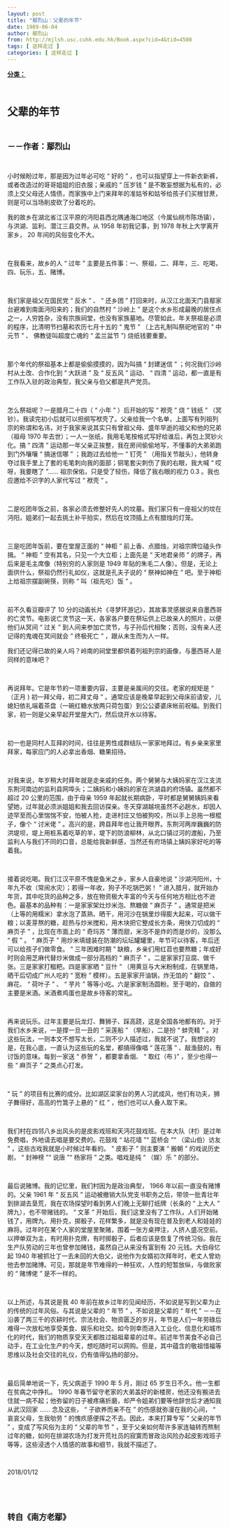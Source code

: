 ```yaml
---
layout: post
title: "鄢烈山：父辈的年节"
date: 1989-06-04
author: 鄢烈山
from: http://mjlsh.usc.cuhk.edu.hk/Book.aspx?cid=4&tid=4508
tags: [ 这样走过 ]
categories: [ 这样走过 ]
---
```


<div style="margin: 15px 10px 10px 0px;">
 <div>
  <span id="ctl00_ContentPlaceHolder1_chapter1_SubjectLabel" style="font-weight:bold;text-decoration:underline;">
   分类：
  </span>
 </div>
 <p class="p1">
  <b>
   <font size="5">
    <span class="s1">
    </span>
    <br/>
   </font>
  </b>
 </p>
 <p class="p2">
  <span class="s1">
   <b>
    <font size="5">
     父辈的年节
    </font>
   </b>
  </span>
 </p>
 <p class="p2">
  <span class="s1">
   <b>
    <font size="4">
     <br/>
    </font>
   </b>
  </span>
 </p>
 <p class="p2">
  <span class="s1">
   <b>
    <font size="4">
     －－作者：鄢烈山
    </font>
   </b>
  </span>
 </p>
 <p class="p1">
  <span class="s1">
  </span>
  <br/>
 </p>
 <p class="p2">
  <span class="s1">
   小时候盼过年，那是因为过年必可吃
  </span>
  <span class="s2">
   “
  </span>
  <span class="s1">
   好的
  </span>
  <span class="s2">
   ”
  </span>
  <span class="s1">
   ，也可以指望穿上一件新衣新裤，或者改造过的哥哥姐姐的旧衣服；亲戚的
  </span>
  <span class="s2">
   “
  </span>
  <span class="s1">
   压岁钱
  </span>
  <span class="s2">
   ”
  </span>
  <span class="s1">
   是不敢妄想据为私有的，必须上交父母还人情债，而家族中上门来拜年的准姑爷和姑爷给孩子们买根甘蔗，则是可以当场削皮砍了分着吃的。
  </span>
 </p>
 <p class="p1">
  <span class="s1">
   <span class="Apple-converted-space">
   </span>
  </span>
 </p>
 <p class="p2">
  <span class="s1">
   我的故乡在湖北省江汉平原的沔阳县西北隅通海口地区（今属仙桃市陈场镇），与洪湖、监利、潜江三县交界。从
  </span>
  <span class="s2">
   1958
  </span>
  <span class="s1">
   年初我记事，到
  </span>
  <span class="s2">
   1978
  </span>
  <span class="s1">
   年秋上大学离开家乡，
  </span>
  <span class="s2">
   20
  </span>
  <span class="s1">
   年间的风俗变化不大。
  </span>
 </p>
 <p class="p1">
  <span class="s1">
  </span>
  <br/>
 </p>
 <p class="p2">
  <span class="s1">
   在我看来，故乡的人
  </span>
  <span class="s2">
   “
  </span>
  <span class="s1">
   过年
  </span>
  <span class="s2">
   ”
  </span>
  <span class="s1">
   主要是五件事：一、祭祖，二、拜年，三、吃喝，四、玩乐，五、赌博。
  </span>
 </p>
 <p class="p1">
  <span class="s1">
  </span>
  <br/>
 </p>
 <p class="p2">
  <span class="s1">
   我们家是祖父在国民党
  </span>
  <span class="s2">
   “
  </span>
  <span class="s1">
   反水
  </span>
  <span class="s2">
   ”
  </span>
  <span class="s1">
   、
  </span>
  <span class="s2">
   “
  </span>
  <span class="s1">
   还乡团
  </span>
  <span class="s2">
   ”
  </span>
  <span class="s1">
   打回来时，从汉江北面天门县鄢家台避难到南面沔阳来的；我们的自然村
  </span>
  <span class="s2">
   “
  </span>
  <span class="s1">
   沙岭上
  </span>
  <span class="s2">
   ”
  </span>
  <span class="s1">
   是这个水乡形成最晚的居住点之一，人穷姓杂，没有宗族祠堂，也没有家族墓地。尽管如此，年关祭祖是必须的程序，比清明节扫墓和农历七月十五的
  </span>
  <span class="s2">
   “
  </span>
  <span class="s1">
   鬼节
  </span>
  <span class="s2">
   ”
  </span>
  <span class="s1">
   （上古礼制叫祭祀地官的
  </span>
  <span class="s2">
   “
  </span>
  <span class="s1">
   中元节
  </span>
  <span class="s2">
   ”
  </span>
  <span class="s1">
   、
  </span>
  <span class="s2">
  </span>
  <span class="s1">
   佛教徒叫超度亡魂的
  </span>
  <span class="s2">
   “
  </span>
  <span class="s1">
   盂兰盆节
  </span>
  <span class="s2">
   ”)
  </span>
  <span class="s1">
   烧纸钱要重要。
  </span>
 </p>
 <p class="p1">
  <span class="s1">
  </span>
  <br/>
 </p>
 <p class="p2">
  <span class="s1">
   那个年代的祭祖基本上都是偷偷摸摸的，因为叫搞
  </span>
  <span class="s2">
   “
  </span>
  <span class="s1">
   封建迷信
  </span>
  <span class="s2">
   ”
  </span>
  <span class="s1">
   ；何况我们沙岭村从土改、合作化到
  </span>
  <span class="s2">
   “
  </span>
  <span class="s1">
   大跃进
  </span>
  <span class="s2">
   ”
  </span>
  <span class="s1">
   及
  </span>
  <span class="s2">
   “
  </span>
  <span class="s1">
   反五风
  </span>
  <span class="s2">
   ”
  </span>
  <span class="s1">
   运动、
  </span>
  <span class="s2">
   “
  </span>
  <span class="s1">
   四清
  </span>
  <span class="s2">
   ”
  </span>
  <span class="s1">
   运动，都一直是有工作队入驻的政治典型，我父亲与伯父都是共产党员。
  </span>
 </p>
 <p class="p1">
  <span class="s1">
  </span>
  <br/>
 </p>
 <p class="p2">
  <span class="s1">
   怎么祭祖呢？一是腊月二十四（
  </span>
  <span class="s2">
   “
  </span>
  <span class="s1">
   小年
  </span>
  <span class="s2">
   ”
  </span>
  <span class="s1">
   ）后开始的写
  </span>
  <span class="s2">
   “
  </span>
  <span class="s1">
   袱壳
  </span>
  <span class="s2">
   ”
  </span>
  <span class="s1">
   烧
  </span>
  <span class="s2">
   “
  </span>
  <span class="s1">
   钱纸
  </span>
  <span class="s2">
   ”
  </span>
  <span class="s1">
   （冥钞）。我读完初小后就可以担纲写袱壳了。父亲给我一个名单，上面写有列祖列宗的称谓和名讳，对于我家来说其实只有曾祖父母、盛年早逝的祖父和他的兄弟（祖母
  </span>
  <span class="s2">
   1970
  </span>
  <span class="s1">
   年去世）；一人一张纸，我用毛笔按格式写好给谁后，再包上冥钞火化。搞
  </span>
  <span class="s2">
   “
  </span>
  <span class="s1">
   四清
  </span>
  <span class="s2">
   ”
  </span>
  <span class="s1">
   运动那一年父亲正挨整，我在房间偷偷地写，不懂事的大弟弟跑到门外嚷嚷
  </span>
  <span class="s2">
   “
  </span>
  <span class="s1">
   搞迷信哪
  </span>
  <span class="s2">
   ”
  </span>
  <span class="s1">
   ；我跑过去给他一
  </span>
  <span class="s2">
   “
  </span>
  <span class="s1">
   钉壳
  </span>
  <span class="s2">
   ”
  </span>
  <span class="s1">
   （用指关节敲头），他转身夺过我手里上了套的毛笔刺向我的面部；铜笔套尖刺伤了我的右眼，我大喊
  </span>
  <span class="s2">
   “
  </span>
  <span class="s1">
   哎呀，我要瞎了
  </span>
  <span class="s2">
   ”……
  </span>
  <span class="s1">
   祖宗保佑，只是受了轻伤，降低了我右眼的视力
  </span>
  <span class="s2">
   0.3
  </span>
  <span class="s1">
   。我也应邀给不识字的人家代写过
  </span>
  <span class="s2">
   “
  </span>
  <span class="s1">
   袱壳
  </span>
  <span class="s2">
   ”
  </span>
  <span class="s1">
   。
  </span>
 </p>
 <p class="p1">
  <span class="s1">
  </span>
  <br/>
 </p>
 <p class="p2">
  <span class="s1">
   二是吃团年饭之前，各家必须去修整好先人的坟墓。我们家只有一座祖父的坟在沔阳，姐弟们一起去挑土补平拍实，然后在坟顶插上点有腊烛的灯笼。
  </span>
 </p>
 <p class="p1">
  <span class="s1">
  </span>
  <br/>
 </p>
 <p class="p2">
  <span class="s1">
   三是吃团年饭前，要在堂屋正面的
  </span>
  <span class="s2">
   “
  </span>
  <span class="s1">
   神柜
  </span>
  <span class="s2">
   ”
  </span>
  <span class="s1">
   前上香、点腊烛，对祖宗牌位磕头作揖。
  </span>
  <span class="s2">
   “
  </span>
  <span class="s1">
   神柜
  </span>
  <span class="s2">
   ”
  </span>
  <span class="s1">
   空有其名，只见一个大立柜；上面先是
  </span>
  <span class="s2">
   “
  </span>
  <span class="s1">
   天地君亲师
  </span>
  <span class="s2">
   ”
  </span>
  <span class="s1">
   的牌子，再后来是毛主席像（特别穷的人家则是
  </span>
  <span class="s2">
   1949
  </span>
  <span class="s1">
   年贴的朱毛二人像）。但是，无论上面供什么，祭祖仍然行礼如仪，这就是孔夫子说的
  </span>
  <span class="s2">
   “
  </span>
  <span class="s1">
   祭神如神在
  </span>
  <span class="s2">
   ”
  </span>
  <span class="s1">
   吧。至于神柜上给祖宗摆副碗筷，则称
  </span>
  <span class="s2">
   “
  </span>
  <span class="s1">
   叫（祖先吃）饭
  </span>
  <span class="s2">
   ”
  </span>
  <span class="s1">
   。
  </span>
 </p>
 <p class="p1">
  <span class="s1">
  </span>
  <br/>
 </p>
 <p class="p2">
  <span class="s1">
   前不久看豆瓣评了
  </span>
  <span class="s2">
   10
  </span>
  <span class="s1">
   分的动画长片《寻梦环游记》，其故事灵感据说来自墨西哥的亡灵节。电影说亡灵节这一天，各家各户要在祭坛供上已故亲人的照片，以便他们从冥间
  </span>
  <span class="s2">
   “
  </span>
  <span class="s1">
   过关
  </span>
  <span class="s2">
   ”
  </span>
  <span class="s1">
   到人间来参加亡灵节，与子孙后代相聚；否则，没有亲人还记得的鬼魂在冥间就会
  </span>
  <span class="s2">
   “
  </span>
  <span class="s1">
   终极死亡
  </span>
  <span class="s2">
   ”
  </span>
  <span class="s1">
   ，跟从未生而为人一样。
  </span>
 </p>
 <p class="p1">
  <span class="s1">
   <span class="Apple-converted-space">
   </span>
  </span>
 </p>
 <p class="p2">
  <span class="s1">
   我们还记得已故的亲人吗？岭南的祠堂里都供着列祖列宗的画像，与墨西哥人是同样的意味吧？
  </span>
 </p>
 <p class="p1">
  <span class="s1">
  </span>
  <br/>
 </p>
 <p class="p2">
  <span class="s1">
   再说拜年。它是年节的一项重要内容，主要是亲属间的交往。老家的规矩是
  </span>
  <span class="s2">
   “
  </span>
  <span class="s1">
   （正月
  </span>
  <span class="s2">
   )
  </span>
  <span class="s1">
   初一拜父母，初二拜丈母
  </span>
  <span class="s2">
   ”
  </span>
  <span class="s1">
   。通常应该是晚辈早起到父母床前请安，儿媳妇依礼端着茶盘（一碗红糖水放两只荷包蛋）到公公婆婆床帐前祝福。到我们家，初一则是父亲早起开堂屋大门，然后烧开水以待客。
  </span>
 </p>
 <p class="p1">
  <span class="s1">
  </span>
  <br/>
 </p>
 <p class="p2">
  <span class="s1">
   初一也是同村人互拜的时间，往往是男性成群结队一家家地拜过。有乡亲来家里拜家，每家应门的人必拿出香烟、糖果招待。
  </span>
 </p>
 <p class="p1">
  <span class="s1">
  </span>
  <br/>
 </p>
 <p class="p2">
  <span class="s1">
   对我来说，年岁稍大时拜年就是走亲戚的任务。两个舅舅与大姨妈家在汉江支流东荆河南边的监利县网埠头；二姨妈和小姨妈的家在洪湖县的府场镇。虽然都不超过
  </span>
  <span class="s2">
   20
  </span>
  <span class="s1">
   公里的范围，由于母亲
  </span>
  <span class="s2">
   1959
  </span>
  <span class="s1">
   年起就长期病卧，平时都是舅舅姨妈来看望她，过年就必须派姐姐和我去回访探亲。冬天穿湖越垸虽然不必趟水，却因人迹罕至而心里惴惴不安，怕被人抢，走进村庄又怕被狗咬，所以手上总拖一根棍子，像个
  </span>
  <span class="s2">
   “
  </span>
  <span class="s1">
   讨米佬
  </span>
  <span class="s2">
   ”
  </span>
  <span class="s1">
   。高兴的是，跨县拜年也让我开眼界。东荆河两岸巍巍的防洪堤坝，堤上用桩系着吃草的羊，堤下的防浪柳林，从北口镇过河的渡船，乃至监利人与我们不同的口音，总能给我新鲜感，当然还有府场镇上姨妈家好吃的等着我。
  </span>
 </p>
 <p class="p1">
  <span class="s1">
  </span>
  <br/>
 </p>
 <p class="p2">
  <span class="s1">
   接着说吃喝。我们江汉平原不愧是鱼米之乡，家乡人自豪地说
  </span>
  <span class="s2">
   “
  </span>
  <span class="s1">
   沙湖沔阳州，十年九不收（常闹水灾）；若得一年收，狗子不吃锅巴粥！
  </span>
  <span class="s2">
   ”
  </span>
  <span class="s1">
   进入腊月，就开始办年货，其中吃货的品种之多，放在物资极大丰富的今天与任何地方相比也不逊色。最基本的品种有：一是家家架灶炒米泡、熬糖做
  </span>
  <span class="s2">
   “
  </span>
  <span class="s1">
   麻页子
  </span>
  <span class="s2">
   ”
  </span>
  <span class="s1">
   。通常是把米（上等的用糯米）拿水泡了蒸熟、晒干，用河沙在锅里炒得膨大起来，可以做干粮；以麦芽熬的糖，趁热与炒米搅和，用木块把它整成长方条，用快刀切成的
  </span>
  <span class="s2">
   “
  </span>
  <span class="s1">
   麻页子
  </span>
  <span class="s2">
   ”
  </span>
  <span class="s1">
   ，比现在市面上的
  </span>
  <span class="s2">
   “
  </span>
  <span class="s1">
   奇玛苏
  </span>
  <span class="s2">
   ”
  </span>
  <span class="s1">
   薄而甜，米泡不是炸的而是炒的，没那么
  </span>
  <span class="s2">
   “
  </span>
  <span class="s1">
   假
  </span>
  <span class="s2">
   ”
  </span>
  <span class="s1">
   。
  </span>
  <span class="s2">
   “
  </span>
  <span class="s1">
   麻页子
  </span>
  <span class="s2">
   ”
  </span>
  <span class="s1">
   用炒米填缝装在防潮的坛坛罐罐里，年节可以待客，年后还可以给孩子们做零食。
  </span>
  <span class="s2">
   “
  </span>
  <span class="s1">
   三年困难时期
  </span>
  <span class="s2">
   ”
  </span>
  <span class="s1">
   缺粮，乡亲们用红苕也要熬糖；年成好时则会用芝麻代替炒米做成一部分高档的
  </span>
  <span class="s2">
   “
  </span>
  <span class="s1">
   麻页子
  </span>
  <span class="s2">
   ”
  </span>
  <span class="s1">
   。二是家家打豆腐、做千张。三是家家打糍粑。四是家家晒
  </span>
  <span class="s2">
   “
  </span>
  <span class="s1">
   豆什
  </span>
  <span class="s2">
   ”
  </span>
  <span class="s1">
   （用黄豆与大米粉制成，在锅里烙，晒干后切成广州人吃的
  </span>
  <span class="s2">
   “
  </span>
  <span class="s1">
   宽粉
  </span>
  <span class="s2">
   ”
  </span>
  <span class="s1">
   模样）。五是家家开油锅，炸无馅的
  </span>
  <span class="s2">
   “
  </span>
  <span class="s1">
   翻饺
  </span>
  <span class="s2">
   ”
  </span>
  <span class="s1">
   、麻花、
  </span>
  <span class="s2">
   “
  </span>
  <span class="s1">
   荷叶子
  </span>
  <span class="s2">
   ”
  </span>
  <span class="s1">
   、
  </span>
  <span class="s2">
   “
  </span>
  <span class="s1">
   芋片
  </span>
  <span class="s2">
   ”
  </span>
  <span class="s1">
   等等小吃。六是家家制汤圆粉。至于喝的，自做的主要是米酒。米酒煮鸡蛋也是故乡待客的常礼。
  </span>
 </p>
 <p class="p1">
  <span class="s1">
  </span>
  <br/>
 </p>
 <p class="p2">
  <span class="s1">
   再来说玩乐。过年主要是玩龙灯、舞狮子、踩高跷，这是全国各地都有的。对于我们水乡来说，一是撑一旦一丑的
  </span>
  <span class="s2">
   “
  </span>
  <span class="s1">
   采莲船
  </span>
  <span class="s2">
   ”
  </span>
  <span class="s1">
   （旱船），二是扮
  </span>
  <span class="s2">
   “
  </span>
  <span class="s1">
   蚌壳精
  </span>
  <span class="s2">
   ”
  </span>
  <span class="s1">
   。对这些玩法，一则本文不想写太长，二则不少人描述过，我就不说了。我想说的是，在我心底，一直认为这些玩的名堂，都搞得像唱
  </span>
  <span class="s2">
   “
  </span>
  <span class="s1">
   莲花落
  </span>
  <span class="s2">
   ”
  </span>
  <span class="s1">
   、敲渔鼓的，有讨饭的意味。每到一家送
  </span>
  <span class="s2">
   “
  </span>
  <span class="s1">
   恭贺
  </span>
  <span class="s2">
   ”
  </span>
  <span class="s1">
   ，都要拿香烟、
  </span>
  <span class="s2">
   “
  </span>
  <span class="s1">
   取红（布
  </span>
  <span class="s2">
   )”
  </span>
  <span class="s1">
   ，至少也得一些
  </span>
  <span class="s2">
   “
  </span>
  <span class="s1">
   麻页子
  </span>
  <span class="s2">
   ”
  </span>
  <span class="s1">
   之类点心打发。
  </span>
 </p>
 <p class="p1">
  <span class="s1">
  </span>
  <br/>
 </p>
 <p class="p2">
  <span class="s2">
   “
  </span>
  <span class="s1">
   玩
  </span>
  <span class="s2">
   ”
  </span>
  <span class="s1">
   的项目有比赛的成分。比如湖区梁家台的男人习武成风，他们有功夫，狮子舞得好，高高的竹篙子上悬的
  </span>
  <span class="s2">
   “
  </span>
  <span class="s1">
   红
  </span>
  <span class="s2">
   ”
  </span>
  <span class="s1">
   ，他们也可以人叠人取下来。
  </span>
 </p>
 <p class="p1">
  <span class="s1">
  </span>
  <br/>
 </p>
 <p class="p2">
  <span class="s1">
   我们村在四邻八乡出风头的是皮影戏班和天沔花鼓戏班。在本大队（村）是过年免费唱，外地请去唱是要交费的。花鼓戏
  </span>
  <span class="s2">
   “
  </span>
  <span class="s1">
   站花墙
  </span>
  <span class="s2">
   ”“
  </span>
  <span class="s1">
   蓝桥会
  </span>
  <span class="s2">
   ”“
  </span>
  <span class="s1">
   （梁山伯）访友
  </span>
  <span class="s2">
   ”
  </span>
  <span class="s1">
   ，这些古戏我就是小时候过年看的。
  </span>
  <span class="s2">
   “
  </span>
  <span class="s1">
   皮影子
  </span>
  <span class="s2">
   ”
  </span>
  <span class="s1">
   则主要演
  </span>
  <span class="s2">
   “
  </span>
  <span class="s1">
   搬朝
  </span>
  <span class="s2">
   ”
  </span>
  <span class="s1">
   的戏说历史剧，
  </span>
  <span class="s2">
   “
  </span>
  <span class="s1">
   封神榜
  </span>
  <span class="s2">
   ”“
  </span>
  <span class="s1">
   说唐
  </span>
  <span class="s2">
   ”“
  </span>
  <span class="s1">
   杨家将
  </span>
  <span class="s2">
   ”
  </span>
  <span class="s1">
   之类。唱戏是纯
  </span>
  <span class="s2">
   “
  </span>
  <span class="s1">
   （娱）乐
  </span>
  <span class="s2">
   ”
  </span>
  <span class="s1">
   的部分。
  </span>
 </p>
 <p class="p1">
  <span class="s1">
  </span>
  <br/>
 </p>
 <p class="p2">
  <span class="s1">
   最后说赌博。我的记忆里，我们村因为是政治典型，
  </span>
  <span class="s2">
   1966
  </span>
  <span class="s1">
   年以前一直没有赌博的。父亲
  </span>
  <span class="s2">
   1961
  </span>
  <span class="s1">
   年
  </span>
  <span class="s2">
   “
  </span>
  <span class="s1">
   反五风
  </span>
  <span class="s2">
   ”
  </span>
  <span class="s1">
   运动被撤销大队党支书职务之后，带领一批青壮年到排湖去垦荒，我在农场探望时看到男人们晚上无聊打纸牌（长条的
  </span>
  <span class="s2">
   “
  </span>
  <span class="s1">
   上大人
  </span>
  <span class="s2">
   ”
  </span>
  <span class="s1">
   牌九），也不带赌钱的。
  </span>
  <span class="s2">
   “
  </span>
  <span class="s1">
   文革
  </span>
  <span class="s2">
   ”
  </span>
  <span class="s1">
   开始后，我们这里没有了工作队，人们开始赌钱了，用牌九、用扑克，掷骰子，花样繁多，就是没有现在普及到老人和娃娃的麻将。过年时在某个人家的堂屋里聚赌，围着一张方桌押注，人挤人盛况空前。以押单双为主，有时用扑克牌，有时掷骰子，后者应该是恢复了传统习俗。我在生产队劳动的三年也曾参加赌钱，虽然自己从来没有富到有
  </span>
  <span class="s2">
   20
  </span>
  <span class="s1">
   元钱。大伯母忆起
  </span>
  <span class="s2">
   1940
  </span>
  <span class="s1">
   年被抓壮丁一去未回的大伯父，说他作为女婿初次拜年时，老丈人曾劝他去参加赌博。可见，那就是年节难得的一种狂欢，人性的短暂放纵，与做败家的
  </span>
  <span class="s2">
   “
  </span>
  <span class="s1">
   赌博佬
  </span>
  <span class="s2">
   ”
  </span>
  <span class="s1">
   是不一样的。
  </span>
 </p>
 <p class="p1">
  <span class="s1">
  </span>
  <br/>
 </p>
 <p class="p2">
  <span class="s1">
   以上所述，与其说是我
  </span>
  <span class="s2">
   40
  </span>
  <span class="s1">
   年前在故乡过年的见闻经历，不如说是写到父辈为止的传统的过年风俗。与其说是父辈的
  </span>
  <span class="s2">
   “
  </span>
  <span class="s1">
   年节
  </span>
  <span class="s2">
   ”
  </span>
  <span class="s1">
   ，不如说是父辈的
  </span>
  <span class="s2">
   “
  </span>
  <span class="s1">
   年代
  </span>
  <span class="s2">
   ”
  </span>
  <span class="s1">
   －－在沿袭了两三千的农耕时代、宗法社会、物资匮乏的岁月，年节是人们一年劳碌后难得一次放松地享受美食、娱乐和社交。如今则幸而进入工业化、信息化和城市化的时代，我们的物质享受天天都胜过祖祖辈辈的过年。前述年节美食不必自己动手，在工业化生产的今天，想吃随时可以网购。但是，其中蕴含的敬祖惜福等思维以及社会交往的礼仪，仍有值得弘扬的部分。
  </span>
 </p>
 <p class="p1">
  <span class="s1">
  </span>
  <br/>
 </p>
 <p class="p2">
  <span class="s1">
   最后简单地说一下，先父病逝于
  </span>
  <span class="s2">
   1990
  </span>
  <span class="s1">
   年
  </span>
  <span class="s2">
   5
  </span>
  <span class="s1">
   月，刚过
  </span>
  <span class="s2">
   65
  </span>
  <span class="s1">
   岁生日不久。他一生都在贫病之中挣扎。
  </span>
  <span class="s2">
   1990
  </span>
  <span class="s1">
   年春节留守老家的大弟盖好的新楼房，他还没有搬进去住就一病不起；他弥留的日子被疼痛折磨，却严令姐弟们要等他辞世后才通知我从武汉回家
  </span>
  <span class="s2">
   ……
  </span>
  <span class="s1">
   念及这些，
  </span>
  <span class="s2">
   “
  </span>
  <span class="s1">
   子欲养而亲不在
  </span>
  <span class="s2">
   ”
  </span>
  <span class="s1">
   的伤感就弥漫在我的心间，
  </span>
  <span class="s2">
   “
  </span>
  <span class="s1">
   哀哀父母，生我劬劳
  </span>
  <span class="s2">
   ”
  </span>
  <span class="s1">
   的愧疚感便挥之不去。因此，本来打算专写
  </span>
  <span class="s2">
   “
  </span>
  <span class="s1">
   父亲的年节
  </span>
  <span class="s2">
   ”
  </span>
  <span class="s1">
   ，变成了写风俗为主的
  </span>
  <span class="s2">
   “
  </span>
  <span class="s1">
   父辈的年节
  </span>
  <span class="s2">
   ”
  </span>
  <span class="s1">
   ，至于父亲如何帮许多家连轴转而熬制过年的糖，如何在排湖农场为打发开荒社员的寂寞而冒政治风险办起皮影戏班子等等，这些浸透个人情感的故事和细节，我就不描述了。
  </span>
 </p>
 <p class="p1">
  <span class="s1">
  </span>
  <br/>
 </p>
 <p class="p3">
  <span class="s1">
   2018/01/12
  </span>
 </p>
 <p class="p1">
  <span class="s1">
  </span>
  <br/>
 </p>
 <p class="p1">
  <b>
   <font size="4">
    <span class="s1">
    </span>
    <br/>
   </font>
  </b>
 </p>
 <p class="p2">
  <span class="s1">
   <b>
    <font size="4">
     转自《南方老鄢》
    </font>
   </b>
  </span>
 </p>
</div>

